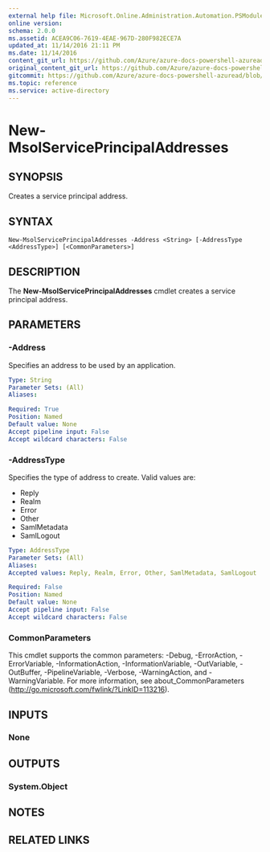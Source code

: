 ```yaml
---
external help file: Microsoft.Online.Administration.Automation.PSModule.dll-Help.xml
online version:
schema: 2.0.0
ms.assetid: ACEA9C06-7619-4EAE-967D-280F982ECE7A
updated_at: 11/14/2016 21:11 PM
ms.date: 11/14/2016
content_git_url: https://github.com/Azure/azure-docs-powershell-azuread/blob/VinceSmith-patch-1/Azure%20AD%20Cmdlets/MSOnline/v1/New-MsolServicePrincipalAddresses.md
original_content_git_url: https://github.com/Azure/azure-docs-powershell-azuread/blob/VinceSmith-patch-1/Azure%20AD%20Cmdlets/MSOnline/v1/New-MsolServicePrincipalAddresses.md
gitcommit: https://github.com/Azure/azure-docs-powershell-azuread/blob/2fc7c934766545163d747d78fd2431e341b5bd4f
ms.topic: reference
ms.service: active-directory
---
```


# New-MsolServicePrincipalAddresses

## SYNOPSIS
Creates a service principal address.

## SYNTAX

```
New-MsolServicePrincipalAddresses -Address <String> [-AddressType <AddressType>] [<CommonParameters>]
```

## DESCRIPTION
The **New-MsolServicePrincipalAddresses** cmdlet creates a service principal address.

## PARAMETERS

### -Address
Specifies an address to be used by an application.

```yaml
Type: String
Parameter Sets: (All)
Aliases:

Required: True
Position: Named
Default value: None
Accept pipeline input: False
Accept wildcard characters: False
```

### -AddressType
Specifies the type of address to create.
Valid values are:
* Reply
* Realm
* Error
* Other
* SamlMetadata
* SamlLogout

```yaml
Type: AddressType
Parameter Sets: (All)
Aliases:
Accepted values: Reply, Realm, Error, Other, SamlMetadata, SamlLogout

Required: False
Position: Named
Default value: None
Accept pipeline input: False
Accept wildcard characters: False
```

### CommonParameters
This cmdlet supports the common parameters: -Debug, -ErrorAction, -ErrorVariable, -InformationAction, -InformationVariable, -OutVariable, -OutBuffer, -PipelineVariable, -Verbose, -WarningAction, and -WarningVariable. For more information, see about_CommonParameters (http://go.microsoft.com/fwlink/?LinkID=113216).

## INPUTS

### None

## OUTPUTS

### System.Object

## NOTES

## RELATED LINKS
